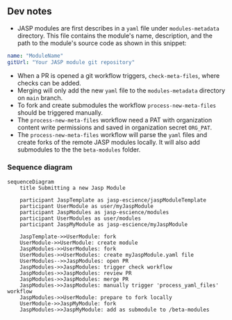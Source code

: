 ## Dev notes

- JASP modules are first describes in a `yaml` file under `modules-metadata` directory. This file contains the module's name, description, and the path to the module's source code as shown in this snippet:

```yaml
name: "ModuleName"
gitUrl: "Your JASP module git repository"
```

- When a PR is opened a git workflow triggers, `check-meta-files`, where checks can be added.
- Merging will only add the new `yaml` file to the `modules-metadata` directory on `main` branch.
- To fork and create submodules the workflow `process-new-meta-files` should be triggered manually.
- The `process-new-meta-files` workflow need a PAT with organization content write permissions and saved in organization secret `ORG_PAT`.
- The `process-new-meta-files` workflow will parse the `yaml` files and create forks of the remote JASP modules locally. It will also add submodules to the the `beta-modules` folder.

### Sequence diagram
```mermaid
sequenceDiagram
    title Submitting a new Jasp Module

    participant JaspTemplate as jasp-escience/jaspModuleTemplate
    participant UserModule as user/myJaspModule
    participant JaspModules as jasp-escience/modules
    participant UserModules as user/modules
    participant JaspMyModule as jasp-escience/myJaspModule

    JaspTemplate->>UserModule: fork
    UserModule->>UserModule: create module
    JaspModules->>UserModules: fork
    UserModules->>UserModules: create myJaspModule.yaml file
    UserModules-->>JaspModules: open PR
    JaspModules->>JaspModules: trigger check workflow
    JaspModules->>JaspModules: review PR
    JaspModules->>JaspModules: merge PR
    JaspModules->>JaspModules: manually trigger 'process_yaml_files' workflow
    JaspModules->>UserModule: prepare to fork locally
    UserModule->>JaspMyModule: fork
    JaspModules->>JaspMyModule: add as submodule to /beta-modules

```